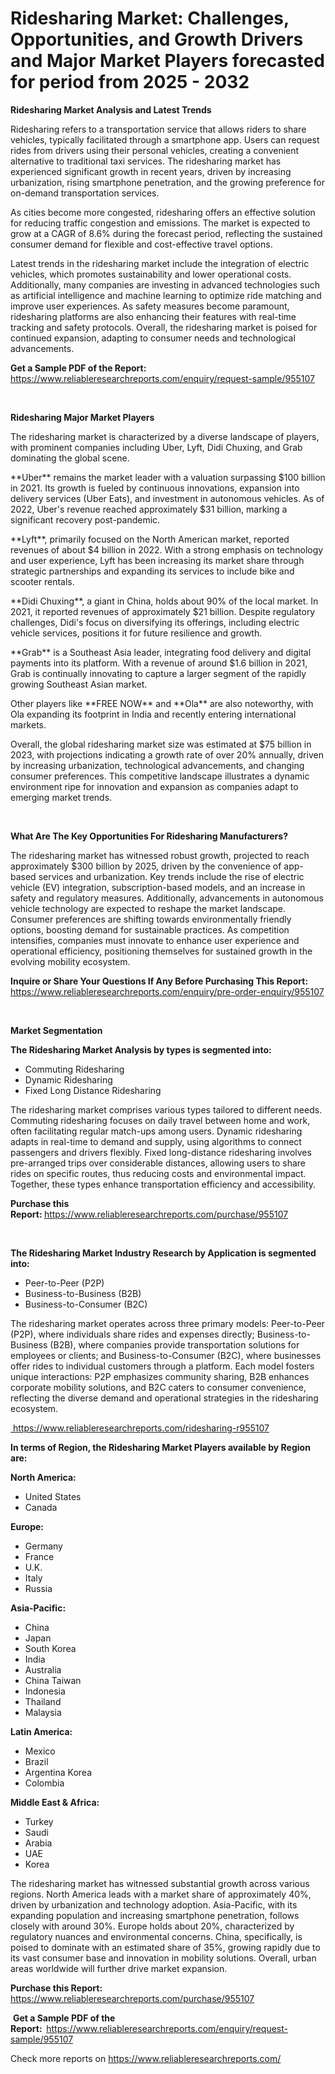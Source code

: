 <p><h1>Ridesharing Market: Challenges, Opportunities, and Growth Drivers and Major Market Players forecasted for period from 2025 - 2032</h1></p><p><strong>Ridesharing Market Analysis and Latest Trends</strong></p>
<p><p>Ridesharing refers to a transportation service that allows riders to share vehicles, typically facilitated through a smartphone app. Users can request rides from drivers using their personal vehicles, creating a convenient alternative to traditional taxi services. The ridesharing market has experienced significant growth in recent years, driven by increasing urbanization, rising smartphone penetration, and the growing preference for on-demand transportation services. </p><p>As cities become more congested, ridesharing offers an effective solution for reducing traffic congestion and emissions. The market is expected to grow at a CAGR of 8.6% during the forecast period, reflecting the sustained consumer demand for flexible and cost-effective travel options. </p><p>Latest trends in the ridesharing market include the integration of electric vehicles, which promotes sustainability and lower operational costs. Additionally, many companies are investing in advanced technologies such as artificial intelligence and machine learning to optimize ride matching and improve user experiences. As safety measures become paramount, ridesharing platforms are also enhancing their features with real-time tracking and safety protocols. Overall, the ridesharing market is poised for continued expansion, adapting to consumer needs and technological advancements.</p></p>
<p><strong>Get a Sample PDF of the Report:&nbsp;</strong> <a href="https://www.reliableresearchreports.com/enquiry/request-sample/955107?utm_campaign=2253&utm_medium=2&utm_source=Github&utm_content=ia&utm_term=07032025&utm_id=ridesharing">https://www.reliableresearchreports.com/enquiry/request-sample/955107</a></p>
<p>&nbsp;</p>
<p><strong>Ridesharing Major Market Players</strong></p>
<p><p>The ridesharing market is characterized by a diverse landscape of players, with prominent companies including Uber, Lyft, Didi Chuxing, and Grab dominating the global scene. </p><p>**Uber** remains the market leader with a valuation surpassing $100 billion in 2021. Its growth is fueled by continuous innovations, expansion into delivery services (Uber Eats), and investment in autonomous vehicles. As of 2022, Uber's revenue reached approximately $31 billion, marking a significant recovery post-pandemic. </p><p>**Lyft**, primarily focused on the North American market, reported revenues of about $4 billion in 2022. With a strong emphasis on technology and user experience, Lyft has been increasing its market share through strategic partnerships and expanding its services to include bike and scooter rentals.</p><p>**Didi Chuxing**, a giant in China, holds about 90% of the local market. In 2021, it reported revenues of approximately $21 billion. Despite regulatory challenges, Didi's focus on diversifying its offerings, including electric vehicle services, positions it for future resilience and growth.</p><p>**Grab** is a Southeast Asia leader, integrating food delivery and digital payments into its platform. With a revenue of around $1.6 billion in 2021, Grab is continually innovating to capture a larger segment of the rapidly growing Southeast Asian market.</p><p>Other players like **FREE NOW** and **Ola** are also noteworthy, with Ola expanding its footprint in India and recently entering international markets. </p><p>Overall, the global ridesharing market size was estimated at $75 billion in 2023, with projections indicating a growth rate of over 20% annually, driven by increasing urbanization, technological advancements, and changing consumer preferences. This competitive landscape illustrates a dynamic environment ripe for innovation and expansion as companies adapt to emerging market trends.</p></p>
<p>&nbsp;</p>
<p><strong>What Are The Key Opportunities For Ridesharing Manufacturers?</strong></p>
<p><p>The ridesharing market has witnessed robust growth, projected to reach approximately $300 billion by 2025, driven by the convenience of app-based services and urbanization. Key trends include the rise of electric vehicle (EV) integration, subscription-based models, and an increase in safety and regulatory measures. Additionally, advancements in autonomous vehicle technology are expected to reshape the market landscape. Consumer preferences are shifting towards environmentally friendly options, boosting demand for sustainable practices. As competition intensifies, companies must innovate to enhance user experience and operational efficiency, positioning themselves for sustained growth in the evolving mobility ecosystem.</p></p>
<p><strong>Inquire or Share Your Questions If Any Before Purchasing This Report:</strong> <a href="https://www.reliableresearchreports.com/enquiry/pre-order-enquiry/955107?utm_campaign=2253&utm_medium=2&utm_source=Github&utm_content=ia&utm_term=07032025&utm_id=ridesharing">https://www.reliableresearchreports.com/enquiry/pre-order-enquiry/955107</a></p>
<p>&nbsp;</p>
<p><strong>Market Segmentation</strong></p>
<p><strong>The Ridesharing Market Analysis by types is segmented into:</strong></p>
<p><ul><li>Commuting Ridesharing</li><li>Dynamic Ridesharing</li><li>Fixed Long Distance Ridesharing</li></ul></p>
<p><p>The ridesharing market comprises various types tailored to different needs. Commuting ridesharing focuses on daily travel between home and work, often facilitating regular match-ups among users. Dynamic ridesharing adapts in real-time to demand and supply, using algorithms to connect passengers and drivers flexibly. Fixed long-distance ridesharing involves pre-arranged trips over considerable distances, allowing users to share rides on specific routes, thus reducing costs and environmental impact. Together, these types enhance transportation efficiency and accessibility.</p></p>
<p><strong>Purchase this Report:&nbsp;</strong><a href="https://www.reliableresearchreports.com/purchase/955107?utm_campaign=2253&utm_medium=2&utm_source=Github&utm_content=ia&utm_term=07032025&utm_id=ridesharing">https://www.reliableresearchreports.com/purchase/955107</a></p>
<p>&nbsp;</p>
<p><strong>The Ridesharing Market Industry Research by Application is segmented into:</strong></p>
<p><ul><li>Peer-to-Peer (P2P)</li><li>Business-to-Business (B2B)</li><li>Business-to-Consumer (B2C)</li></ul></p>
<p><p>The ridesharing market operates across three primary models: Peer-to-Peer (P2P), where individuals share rides and expenses directly; Business-to-Business (B2B), where companies provide transportation solutions for employees or clients; and Business-to-Consumer (B2C), where businesses offer rides to individual customers through a platform. Each model fosters unique interactions: P2P emphasizes community sharing, B2B enhances corporate mobility solutions, and B2C caters to consumer convenience, reflecting the diverse demand and operational strategies in the ridesharing ecosystem.</p></p>
<p><a href="https://www.reliableresearchreports.com/ridesharing-r955107?utm_campaign=2253&utm_medium=2&utm_source=Github&utm_content=ia&utm_term=07032025&utm_id=ridesharing">&nbsp;https://www.reliableresearchreports.com/ridesharing-r955107</a></p>
<p><strong>In terms of Region, the Ridesharing Market Players available by Region are:</strong></p>
<p>
    <p> <strong> North America: </strong>
        <ul>
            <li>United States</li>
            <li>Canada</li>
        </ul>
        </p> 
    <p> <strong> Europe: </strong>
        <ul>
            <li>Germany</li>
            <li>France</li>
            <li>U.K.</li>
            <li>Italy</li>
            <li>Russia</li>
        </ul>
        </p> 
    <p> <strong> Asia-Pacific: </strong>
        <ul>
            <li>China</li>
            <li>Japan</li>
            <li>South Korea</li>
            <li>India</li>
            <li>Australia</li>
            <li>China Taiwan</li>
            <li>Indonesia</li>
            <li>Thailand</li>
            <li>Malaysia</li>
        </ul>
        </p> 
    <p> <strong> Latin America: </strong>
        <ul>
            <li>Mexico</li>
            <li>Brazil</li>
            <li>Argentina Korea</li>
            <li>Colombia</li>
        </ul>
        </p> 
    <p> <strong> Middle East & Africa: </strong>
        <ul>
            <li>Turkey</li>
            <li>Saudi</li>
            <li>Arabia</li>
            <li>UAE</li>
            <li>Korea</li>
        </ul>
    </p>
    </p>
<p><p>The ridesharing market has witnessed substantial growth across various regions. North America leads with a market share of approximately 40%, driven by urbanization and technology adoption. Asia-Pacific, with its expanding population and increasing smartphone penetration, follows closely with around 30%. Europe holds about 20%, characterized by regulatory nuances and environmental concerns. China, specifically, is poised to dominate with an estimated share of 35%, growing rapidly due to its vast consumer base and innovation in mobility solutions. Overall, urban areas worldwide will further drive market expansion.</p></p>
<p><strong>Purchase this Report: </strong><a href="https://www.reliableresearchreports.com/purchase/955107?utm_campaign=2253&utm_medium=2&utm_source=Github&utm_content=ia&utm_term=07032025&utm_id=ridesharing">https://www.reliableresearchreports.com/purchase/955107</a></p>
<p>&nbsp;<strong>Get a Sample PDF of the Report:&nbsp;&nbsp;</strong><a href="https://www.reliableresearchreports.com/enquiry/request-sample/955107?utm_campaign=2253&utm_medium=2&utm_source=Github&utm_content=ia&utm_term=07032025&utm_id=ridesharing">https://www.reliableresearchreports.com/enquiry/request-sample/955107</a></p>
<p><strong></strong></p>
<p>Check more reports on <a href="https://www.reliableresearchreports.com/?utm_campaign=2253&utm_medium=2&utm_source=Github&utm_content=ia&utm_term=07032025&utm_id=ridesharing">https://www.reliableresearchreports.com/</a></p>